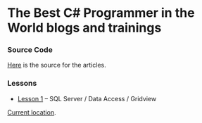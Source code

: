 # The Best C# Programmer in the World blogs and trainings

### Source Code
[Here][SOURCE1] is the source for the articles. 

### Lessons
+ [Lesson 1][LESSON1] – SQL Server / Data Access / Gridview

[Current location](http://www.thebestcsharpprogrammerintheworld.com/).


[SOURCE1]: https://github.com/benperk/TheBestCSharpProgrammerInTheWorld
[LESSON1]: lesson-1-sql-server-data-access-gridview.html
